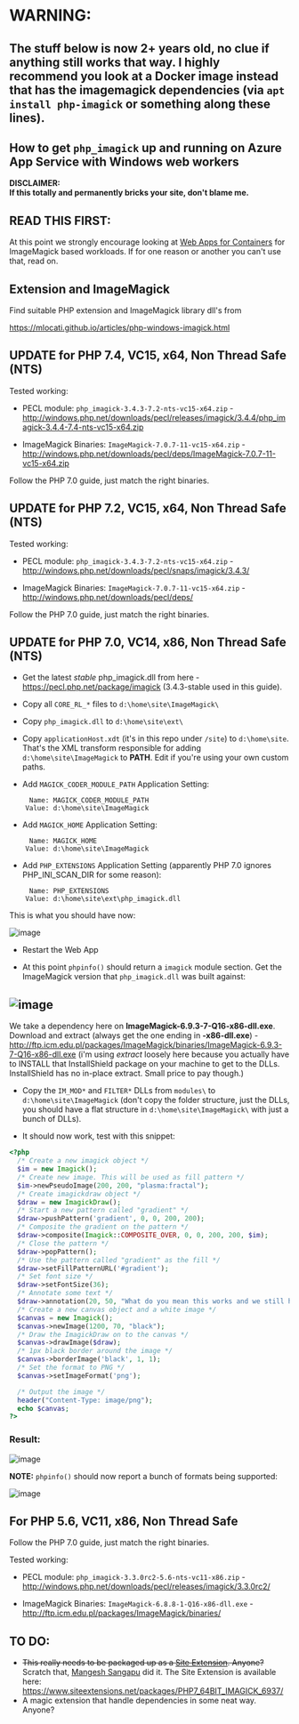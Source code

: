 # WARNING:
## The stuff below is now 2+ years old, no clue if anything still works that way. I highly recommend you look at a Docker image instead that has the imagemagick dependencies (via `apt install php-imagick` or something along these lines).

How to get `php_imagick` up and running on Azure App Service with Windows web workers
-------------------------------------------------------------------------------------

**DISCLAIMER:<br>
If this totally and permanently bricks your site, don't blame me.**

## READ THIS FIRST:
At this point we strongly encourage looking at [Web Apps for Containers](https://azure.microsoft.com/en-us/services/app-service/containers/) for ImageMagick based workloads. If for one reason or another you can't use that, read on.

## Extension and ImageMagick
Find suitable PHP extension and ImageMagick library dll's from 

https://mlocati.github.io/articles/php-windows-imagick.html

## UPDATE for PHP 7.4, VC15, x64, Non Thread Safe (NTS)
Tested working:

- PECL module: `php_imagick-3.4.3-7.2-nts-vc15-x64.zip` - http://windows.php.net/downloads/pecl/releases/imagick/3.4.4/php_imagick-3.4.4-7.4-nts-vc15-x64.zip

- ImageMagick Binaries: `ImageMagick-7.0.7-11-vc15-x64.zip` - http://windows.php.net/downloads/pecl/deps/ImageMagick-7.0.7-11-vc15-x64.zip

Follow the PHP 7.0 guide, just match the right binaries.


## UPDATE for PHP 7.2, VC15, x64, Non Thread Safe (NTS)
Tested working:

- PECL module: `php_imagick-3.4.3-7.2-nts-vc15-x64.zip` - http://windows.php.net/downloads/pecl/snaps/imagick/3.4.3/

- ImageMagick Binaries: `ImageMagick-7.0.7-11-vc15-x64.zip` - http://windows.php.net/downloads/pecl/deps/

Follow the PHP 7.0 guide, just match the right binaries.

## UPDATE for PHP 7.0, VC14, x86, Non Thread Safe (NTS)

* Get the latest *stable* php_imagick.dll from here - https://pecl.php.net/package/imagick (3.4.3-stable used in this guide).

* Copy all `CORE_RL_*` files to `d:\home\site\ImageMagick\`

* Copy `php_imagick.dll` to `d:\home\site\ext\`

* Copy `applicationHost.xdt` (it's in this repo under `/site`) to `d:\home\site`. That's the XML transform responsible for adding `d:\home\site\ImageMagick` to **PATH**. Edit if you're using your own custom paths.

* Add `MAGICK_CODER_MODULE_PATH` Application Setting:
```
     Name: MAGICK_CODER_MODULE_PATH
    Value: d:\home\site\ImageMagick
```

* Add `MAGICK_HOME` Application Setting:
```
     Name: MAGICK_HOME
    Value: d:\home\site\ImageMagick
```

* Add `PHP_EXTENSIONS` Application Setting (apparently PHP 7.0 ignores PHP_INI_SCAN_DIR for some reason):
```    
     Name: PHP_EXTENSIONS
    Value: d:\home\site\ext\php_imagick.dll
```

This is what you should have now:

![image](https://cloud.githubusercontent.com/assets/6472374/25129762/20026b0e-2448-11e7-862a-441c47c7a558.png)

* Restart the Web App

* At this point `phpinfo()` should return a `imagick` module section. Get the ImageMagick version that `php_imagick.dll` was built against:

## ![image](https://cloud.githubusercontent.com/assets/6472374/25127940/802a8956-2440-11e7-9b68-60e7e678a49b.png)

We take a dependency here on **ImageMagick-6.9.3-7-Q16-x86-dll.exe**.
Download and extract (always get the one ending in **-x86-dll.exe**) - http://ftp.icm.edu.pl/packages/ImageMagick/binaries/ImageMagick-6.9.3-7-Q16-x86-dll.exe (i'm using _extract_ loosely here because you actually have to INSTALL that InstallShield package on your machine to get to the DLLs. InstallShield has no in-place extract. Small price to pay though.)

* Copy the `IM_MOD*` and `FILTER*` DLLs from `modules\` to `d:\home\site\ImageMagick` (don't copy the folder structure, just the DLLs, you should have a flat structure in `d:\home\site\ImageMagick\` with just a bunch of DLLs).

* It should now work, test with this snippet:

```php
<?php
  /* Create a new imagick object */
  $im = new Imagick();
  /* Create new image. This will be used as fill pattern */
  $im->newPseudoImage(200, 200, "plasma:fractal");
  /* Create imagickdraw object */
  $draw = new ImagickDraw();
  /* Start a new pattern called "gradient" */
  $draw->pushPattern('gradient', 0, 0, 200, 200);
  /* Composite the gradient on the pattern */
  $draw->composite(Imagick::COMPOSITE_OVER, 0, 0, 200, 200, $im);
  /* Close the pattern */
  $draw->popPattern();
  /* Use the pattern called "gradient" as the fill */
  $draw->setFillPatternURL('#gradient');
  /* Set font size */
  $draw->setFontSize(36);
  /* Annotate some text */
  $draw->annotation(20, 50, "What do you mean this works and we still have daylight left???!!?");
  /* Create a new canvas object and a white image */
  $canvas = new Imagick();
  $canvas->newImage(1200, 70, "black");
  /* Draw the ImagickDraw on to the canvas */
  $canvas->drawImage($draw);
  /* 1px black border around the image */
  $canvas->borderImage('black', 1, 1);
  /* Set the format to PNG */
  $canvas->setImageFormat('png');

  /* Output the image */
  header("Content-Type: image/png");
  echo $canvas;
?>
```

### Result:

![image](https://cloud.githubusercontent.com/assets/6472374/25145036/95ec7b7c-2478-11e7-818c-6bebfd391e03.png)

**NOTE:** `phpinfo()` should now report a bunch of formats being supported:

![image](https://cloud.githubusercontent.com/assets/6472374/25130247/2de1f102-244a-11e7-8e87-800f950ab5a5.png)


## For PHP 5.6, VC11, x86, Non Thread Safe

Follow the PHP 7.0 guide, just match the right binaries.

Tested working:

- PECL module: `php_imagick-3.3.0rc2-5.6-nts-vc11-x86.zip` - http://windows.php.net/downloads/pecl/releases/imagick/3.3.0rc2/

- ImageMagick Binaries: `ImageMagick-6.8.8-1-Q16-x86-dll.exe` - http://ftp.icm.edu.pl/packages/ImageMagick/binaries/

## TO DO:
* ~~This really needs to be packaged up as a [Site Extension](https://www.siteextensions.net/packages). Anyone?~~
Scratch that, [Mangesh Sangapu](https://blogs.msdn.microsoft.com/azureossds/2015/12/07/php-imagemagick-on-azure-web-apps/) did it. The Site Extension is available here: https://www.siteextensions.net/packages/PHP7_64BIT_IMAGICK_6937/
* A magic extension that handle dependencies in some neat way. Anyone?
